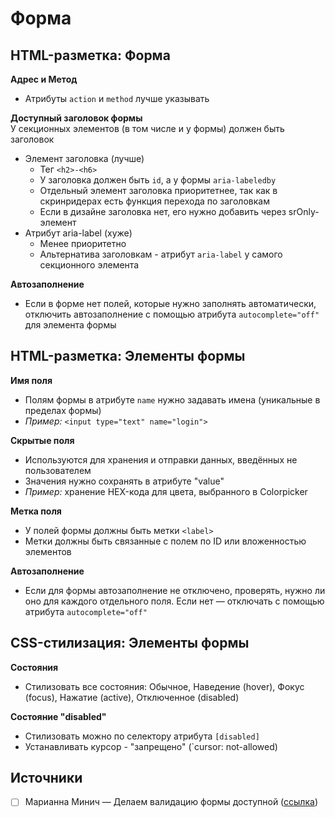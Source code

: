 # Форма

## HTML-разметка: Форма
**Адрес и Метод**
- Атрибуты `action` и `method` лучше указывать

**Доступный заголовок формы**<br/>
У секционных элементов (в том числе и у формы) должен быть заголовок
- Элемент заголовка (лучше)
  - Тег `<h2>-<h6>`
  - У заголовка должен быть `id`, а у формы `aria-labeledby`
  - Отдельный элемент заголовка приоритетнее, так как в скринридерах есть функция перехода по заголовкам
  - Если в дизайне заголовка нет, его нужно добавить через srOnly-элемент
- Атрибут aria-label (хуже)
  - Менее приоритетно
  - Альтернатива заголовкам - атрибут `aria-label` у самого секционного элемента

**Автозаполнение**
- Если в форме нет полей, которые нужно заполнять автоматически, отключить автозаполнение с помощью атрибута `autocomplete="off"` для элемента формы


## HTML-разметка: Элементы формы
**Имя поля**
- Полям формы в атрибуте `name` нужно задавать имена (уникальные в пределах формы)
- *Пример:* `<input type="text" name="login">`

**Скрытые поля**
- Используются для хранения и отправки данных, введённых не пользователем
- Значения нужно сохранять в атрибуте "value"
- *Пример:* хранение HEX-кода для цвета, выбранного в Colorpicker

**Метка поля**
- У полей формы должны быть метки `<label>`
- Метки должны быть связанные с полем по ID или вложенностью элементов

**Автозаполнение**
- Если для формы автозаполнение не отключено, проверять, нужно ли оно для каждого отдельного поля. Если нет — отключать с помощью атрибута `autocomplete="off"`


## CSS-стилизация: Элементы формы
**Состояния**
- Стилизовать все состояния: Обычное, Наведение (hover), Фокус (focus), Нажатие (active), Отключенное (disabled)

**Состояние "disabled"**
- Стилизовать можно по селектору атрибута `[disabled]`
- Устанавливать курсор - "запрещено" (`cursor: not-allowed)


## Источники
- [ ] Марианна Минич — Делаем валидацию формы доступной ([ссылка](https://www.youtube.com/watch?v=zHyN4XNSgas))